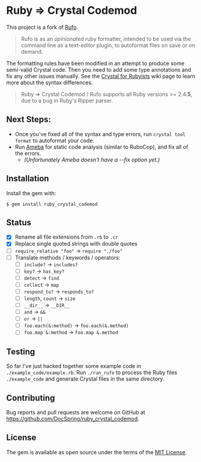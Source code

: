 # Ruby => Crystal Codemod

This project is a fork of [Rufo](https://github.com/ruby-formatter/rufo).

> Rufo is as an _opinionated_ ruby formatter, intended to be used via the command line as a text-editor plugin, to autoformat files on save or on demand.

The formatting rules have been modified in an attempt to produce some semi-valid Crystal code. Then you need to add some type annotations and fix any other issues manually. See the [Crystal for Rubyists](https://github.com/crystal-lang/crystal/wiki/Crystal-for-Rubyists) wiki page to learn more about the syntax differences.

> Ruby => Crystal Codemod / Rufo supports all Ruby versions >= 2.4.**5**, due to a bug in Ruby's Ripper parser.

## Next Steps:

* Once you've fixed all of the syntax and type errors, run `crystal tool format` to autoformat your code.
* Run [Ameba](https://github.com/crystal-ameba/ameba) for static code analysis (similar to RuboCop), and fix all of the errors.
  * *(Unfortunately Ameba doesn't have a --fix option yet.)*

## Installation

Install the gem with:

```
$ gem install ruby_crystal_codemod
```

## Status

- [x] Rename all file extensions from `.rb` to `.cr`
- [x] Replace single quoted strings with double quotes
- [ ] `require_relative "foo"` -> `require "./foo"`
- [ ] Translate methods / keywords / operators:
  - [ ] `include?` -> `includes?`
  - [ ] `key?` -> `has_key?`
  - [ ] `detect` -> `find`
  - [ ] `collect` -> `map`
  - [ ] `respond_to?` -> `responds_to?`
  - [ ] `length`, `count` -> `size`
  - [ ] `__dir__` -> `__DIR__`
  - [ ] `and` -> `&&`
  - [ ] `or` -> `||`
  - [ ] `foo.each(&:method)` -> `foo.each(&.method)`
  - [ ] `foo.map &:method` -> `foo.map &.method`

## Testing

So far I've just hacked together some example code in `./example_code/example.rb`.
Run `./run_rufo` to process the Ruby files `./example_code` and generate Crystal files in the same directory.

## Contributing

Bug reports and pull requests are welcome on GitHub at https://github.com/DocSpring/ruby_crystal_codemod.

## License

The gem is available as open source under the terms of the [MIT License](http://opensource.org/licenses/MIT).
